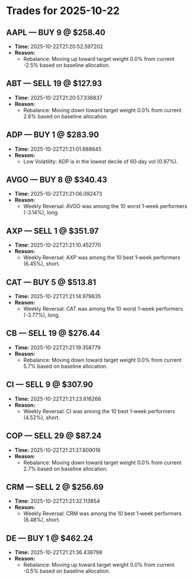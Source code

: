 # Trades for 2025-10-22

## AAPL — BUY 9 @ $258.40
- **Time:** 2025-10-22T21:20:52.597202
- **Reason:**
  - Rebalance: Moving up toward target weight 0.0% from current -2.5% based on baseline allocation.

## ABT — SELL 19 @ $127.93
- **Time:** 2025-10-22T21:20:57.336837
- **Reason:**
  - Rebalance: Moving down toward target weight 0.0% from current 2.6% based on baseline allocation.

## ADP — BUY 1 @ $283.90
- **Time:** 2025-10-22T21:21:01.688645
- **Reason:**
  - Low Volatility: ADP is in the lowest decile of 60‑day vol (0.97%).

## AVGO — BUY 8 @ $340.43
- **Time:** 2025-10-22T21:21:06.092473
- **Reason:**
  - Weekly Reversal: AVGO was among the 10 worst 1‑week performers (-3.14%), long.

## AXP — SELL 1 @ $351.97
- **Time:** 2025-10-22T21:21:10.452770
- **Reason:**
  - Weekly Reversal: AXP was among the 10 best 1‑week performers (6.45%), short.

## CAT — BUY 5 @ $513.81
- **Time:** 2025-10-22T21:21:14.979835
- **Reason:**
  - Weekly Reversal: CAT was among the 10 worst 1‑week performers (-3.77%), long.

## CB — SELL 19 @ $276.44
- **Time:** 2025-10-22T21:21:19.358779
- **Reason:**
  - Rebalance: Moving down toward target weight 0.0% from current 5.7% based on baseline allocation.

## CI — SELL 9 @ $307.90
- **Time:** 2025-10-22T21:21:23.616266
- **Reason:**
  - Weekly Reversal: CI was among the 10 best 1‑week performers (4.52%), short.

## COP — SELL 29 @ $87.24
- **Time:** 2025-10-22T21:21:27.809016
- **Reason:**
  - Rebalance: Moving down toward target weight 0.0% from current 2.7% based on baseline allocation.

## CRM — SELL 2 @ $256.69
- **Time:** 2025-10-22T21:21:32.113854
- **Reason:**
  - Weekly Reversal: CRM was among the 10 best 1‑week performers (8.48%), short.

## DE — BUY 1 @ $462.24
- **Time:** 2025-10-22T21:21:36.438798
- **Reason:**
  - Rebalance: Moving up toward target weight 0.0% from current -0.5% based on baseline allocation.


